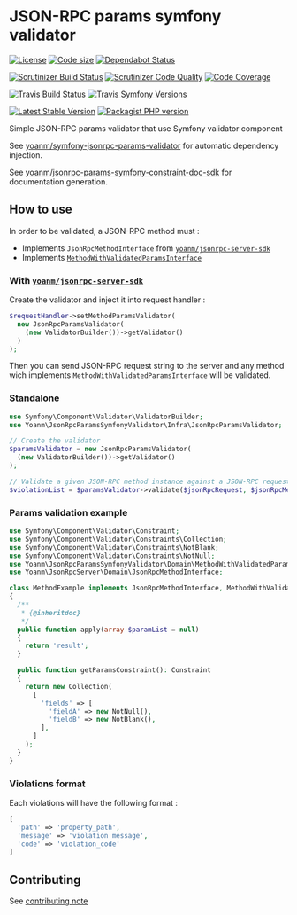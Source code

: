 # JSON-RPC params symfony validator
[![License](https://img.shields.io/github/license/yoanm/php-jsonrpc-params-symfony-validator-sdk.svg)](https://github.com/yoanm/php-jsonrpc-params-symfony-validator-sdk) [![Code size](https://img.shields.io/github/languages/code-size/yoanm/php-jsonrpc-params-symfony-validator-sdk.svg)](https://github.com/yoanm/php-jsonrpc-params-symfony-validator-sdk) [![Dependabot Status](https://api.dependabot.com/badges/status?host=github&repo=yoanm/php-jsonrpc-params-symfony-validator-sdk)](https://dependabot.com)


[![Scrutinizer Build Status](https://img.shields.io/scrutinizer/build/g/yoanm/php-jsonrpc-params-symfony-validator-sdk.svg?label=Scrutinizer&logo=scrutinizer)](https://scrutinizer-ci.com/g/yoanm/php-jsonrpc-params-symfony-validator-sdk/build-status/master) [![Scrutinizer Code Quality](https://img.shields.io/scrutinizer/g/yoanm/php-jsonrpc-params-symfony-validator-sdk/master.svg?logo=scrutinizer)](https://scrutinizer-ci.com/g/yoanm/php-jsonrpc-params-symfony-validator-sdk/?branch=master) [![Code Coverage](https://img.shields.io/scrutinizer/coverage/g/yoanm/php-jsonrpc-params-symfony-validator-sdk/master.svg?logo=scrutinizer)](https://scrutinizer-ci.com/g/yoanm/php-jsonrpc-params-symfony-validator-sdk/?branch=master)

[![Travis Build Status](https://img.shields.io/travis/com/yoanm/php-jsonrpc-params-symfony-validator-sdk/master.svg?label=Travis&logo=travis)](https://travis-ci.com/yoanm/php-jsonrpc-params-symfony-validator-sdk) <!-- NOT WORKING WITH travis-ci.com [![Travis PHP versions](https://img.shields.io/travis/php-v/yoanm/php-jsonrpc-params-symfony-validator-sdk.svg?logo=travis)](https://php.net/) --> [![Travis Symfony Versions](https://img.shields.io/badge/Symfony-v3%20%2F%20v4-8892BF.svg?logo=travis)](https://php.net/)

[![Latest Stable Version](https://img.shields.io/packagist/v/yoanm/jsonrpc-params-symfony-validator-sdk.svg)](https://packagist.org/packages/yoanm/jsonrpc-params-symfony-validator-sdk) [![Packagist PHP version](https://img.shields.io/packagist/php-v/yoanm/jsonrpc-params-symfony-validator-sdk.svg)](https://packagist.org/packages/yoanm/jsonrpc-params-symfony-validator-sdk)

Simple JSON-RPC params validator that use Symfony validator component

See [yoanm/symfony-jsonrpc-params-validator](https://github.com/yoanm/symfony-jsonrpc-params-validator) for automatic dependency injection.

See [yoanm/jsonrpc-params-symfony-constraint-doc-sdk](https://github.com/yoanm/php-jsonrpc-params-symfony-constraint-doc-sdk) for documentation generation.

## How to use

In order to be validated, a JSON-RPC method must : 
 - Implements `JsonRpcMethodInterface` from [`yoanm/jsonrpc-server-sdk`](https://github.com/yoanm/php-jsonrpc-server-sdk)
 - Implements [`MethodWithValidatedParamsInterface`](./src/Infra/JsonRpcParamsValidator.php)

### With [`yoanm/jsonrpc-server-sdk`](https://github.com/yoanm/php-jsonrpc-server-sdk)
Create the validator and inject it into request handler : 
```php
$requestHandler->setMethodParamsValidator(
  new JsonRpcParamsValidator(
    (new ValidatorBuilder())->getValidator()
  )
);
```

Then you can send JSON-RPC request string to the server and any method wich implements `MethodWithValidatedParamsInterface` will be validated.

### Standalone 
```php
use Symfony\Component\Validator\ValidatorBuilder;
use Yoanm\JsonRpcParamsSymfonyValidator\Infra\JsonRpcParamsValidator;

// Create the validator
$paramsValidator = new JsonRpcParamsValidator(
  (new ValidatorBuilder())->getValidator()
);

// Validate a given JSON-RPC method instance against a JSON-RPC request
$violationList = $paramsValidator->validate($jsonRpcRequest, $jsonRpcMethod);
```

### Params validation example
```php
use Symfony\Component\Validator\Constraint;
use Symfony\Component\Validator\Constraints\Collection;
use Symfony\Component\Validator\Constraints\NotBlank;
use Symfony\Component\Validator\Constraints\NotNull;
use Yoanm\JsonRpcParamsSymfonyValidator\Domain\MethodWithValidatedParamsInterface;
use Yoanm\JsonRpcServer\Domain\JsonRpcMethodInterface;

class MethodExample implements JsonRpcMethodInterface, MethodWithValidatedParamsInterface
{
  /**
   * {@inheritdoc}
   */
  public function apply(array $paramList = null)
  {
    return 'result';
  }

  public function getParamsConstraint(): Constraint
  {
    return new Collection(
      [
        'fields' => [
          'fieldA' => new NotNull(),
          'fieldB' => new NotBlank(),
        ],
      ]
    );
  }
}
```

### Violations format
Each violations will have the following format :
```php
[
  'path' => 'property_path',
  'message' => 'violation message',
  'code' => 'violation_code'
]
```

## Contributing
See [contributing note](./CONTRIBUTING.md)
